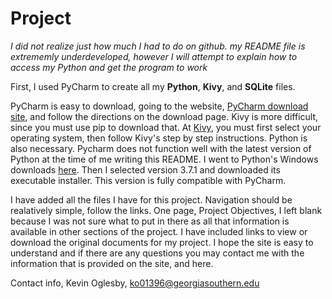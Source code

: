 # Project

*I did not realize just how much I had to do on github. my README file is extrememly underdeveloped, however I will attempt to explain how to access my Python and get the program to work*

First, I used PyCharm to create all my __Python__, __Kivy__, and __SQLite__ files.

PyCharm is easy to download, going to the website, [PyCharm download site](https://www.jetbrains.com/pycharm/download/#section=windows), and follow the directions on the download page.
Kivy is more difficult, since you must use pip to download that. At [Kivy](https://kivy.org/#download), you must first select your operating system, then follow Kivy's step by step instructions.
Python is also necessary. Pycharm does not function well with the latest version of Python at the time of me writing this README. I went to Python's Windows downloads [here](https://www.python.org/downloads/windows/). Then I selected version 3.7.1 and downloaded its executable installer. This version is fully compatible with PyCharm.

I have added all the files I have for this project. Navigation should be realatively simple, follow the links. One page, Project Objectives, I left blank because I was not sure what to put in there as all that information is available in other sections of the project. I have included links to view or download the original documents for my project. I hope the site is easy to understand and if there are any questions you may contact me with the information that is provided on the site, and here.

Contact info,
Kevin Oglesby,
ko01396@georgiasouthern.edu
